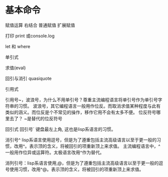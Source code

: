 # 基本命令

赋值运算
  右结合
  普通赋值
  扩展赋值


打印 
  print 或console.log

let 和 where

单引式

求值(eval)

回引与消引
  quasiquote 
  
引用式

  引用号~，波浪号，为什么不用单引号？尊重主流编程语言将单引号作为单引号字符串的习惯。
  波浪号，其它编程语言一般用作位反。而取消求值某种程度与此有类似的涵义。而位反是个不常见的操作，移作它用不会有太多不便。
  位反符号哪里去了？ \~是替代的位反符号

回引式
  回引号` 键盘最左上角, 这也是lisp系语言的习惯。

  消引号^ lisp系语言使用逗号，但是为了遵重包括主流高级语言以至于更一般的习惯，改用^。表示顶的含义，将被回引的项重新顶上来求值。
  主流编程语言中，^一般用作位异或运算符。太极语言改用\^作为替代。

  消列引号：lisp系语言使用,@，但是为了遵重包括主流高级语言以至于更一般的逗号使用习惯，改用^@。表示顶的含义，将被回引的项重新顶上来求值。
  

